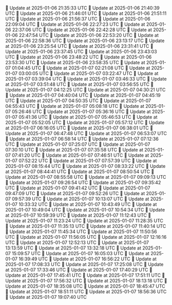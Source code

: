 🔄 Update at 2025-01-06 21:35:33 UTC
🔄 Update at 2025-01-06 21:40:39 UTC
🔄 Update at 2025-01-06 21:46:01 UTC
🔄 Update at 2025-01-06 21:51:11 UTC
🔄 Update at 2025-01-06 21:56:37 UTC
🔄 Update at 2025-01-06 22:09:04 UTC
🔄 Update at 2025-01-06 22:27:23 UTC
🔄 Update at 2025-01-06 22:37:06 UTC
🔄 Update at 2025-01-06 22:42:28 UTC
🔄 Update at 2025-01-06 22:47:54 UTC
🔄 Update at 2025-01-06 22:53:20 UTC
🔄 Update at 2025-01-06 22:58:36 UTC
🔄 Update at 2025-01-06 23:13:17 UTC
🔄 Update at 2025-01-06 23:25:54 UTC
🔄 Update at 2025-01-06 23:31:41 UTC
🔄 Update at 2025-01-06 23:37:45 UTC
🔄 Update at 2025-01-06 23:43:03 UTC
🔄 Update at 2025-01-06 23:48:22 UTC
🔄 Update at 2025-01-06 23:53:30 UTC
🔄 Update at 2025-01-06 23:58:35 UTC
🔄 Update at 2025-01-07 01:04:45 UTC
🔄 Update at 2025-01-07 02:21:08 UTC
🔄 Update at 2025-01-07 03:00:05 UTC
🔄 Update at 2025-01-07 03:22:47 UTC
🔄 Update at 2025-01-07 03:39:04 UTC
🔄 Update at 2025-01-07 03:46:33 UTC
🔄 Update at 2025-01-07 03:51:48 UTC
🔄 Update at 2025-01-07 03:56:55 UTC
🔄 Update at 2025-01-07 04:12:25 UTC
🔄 Update at 2025-01-07 04:30:21 UTC
🔄 Update at 2025-01-07 04:40:04 UTC
🔄 Update at 2025-01-07 04:45:19 UTC
🔄 Update at 2025-01-07 04:50:35 UTC
🔄 Update at 2025-01-07 04:55:43 UTC
🔄 Update at 2025-01-07 05:08:18 UTC
🔄 Update at 2025-01-07 05:26:46 UTC
🔄 Update at 2025-01-07 05:36:16 UTC
🔄 Update at 2025-01-07 05:41:36 UTC
🔄 Update at 2025-01-07 05:46:53 UTC
🔄 Update at 2025-01-07 05:52:05 UTC
🔄 Update at 2025-01-07 05:57:12 UTC
🔄 Update at 2025-01-07 06:16:05 UTC
🔄 Update at 2025-01-07 06:38:01 UTC
🔄 Update at 2025-01-07 06:47:48 UTC
🔄 Update at 2025-01-07 06:53:07 UTC
🔄 Update at 2025-01-07 06:58:14 UTC
🔄 Update at 2025-01-07 07:12:36 UTC
🔄 Update at 2025-01-07 07:25:07 UTC
🔄 Update at 2025-01-07 07:30:10 UTC
🔄 Update at 2025-01-07 07:35:58 UTC
🔄 Update at 2025-01-07 07:41:20 UTC
🔄 Update at 2025-01-07 07:46:51 UTC
🔄 Update at 2025-01-07 07:52:22 UTC
🔄 Update at 2025-01-07 07:57:39 UTC
🔄 Update at 2025-01-07 08:15:44 UTC
🔄 Update at 2025-01-07 08:33:22 UTC
🔄 Update at 2025-01-07 08:44:41 UTC
🔄 Update at 2025-01-07 08:50:54 UTC
🔄 Update at 2025-01-07 08:55:58 UTC
🔄 Update at 2025-01-07 09:09:13 UTC
🔄 Update at 2025-01-07 09:26:54 UTC
🔄 Update at 2025-01-07 09:35:42 UTC
🔄 Update at 2025-01-07 09:41:42 UTC
🔄 Update at 2025-01-07 09:47:09 UTC
🔄 Update at 2025-01-07 09:52:26 UTC
🔄 Update at 2025-01-07 09:57:39 UTC
🔄 Update at 2025-01-07 10:13:07 UTC
🔄 Update at 2025-01-07 10:33:32 UTC
🔄 Update at 2025-01-07 10:43:49 UTC
🔄 Update at 2025-01-07 10:49:04 UTC
🔄 Update at 2025-01-07 10:54:34 UTC
🔄 Update at 2025-01-07 10:59:39 UTC
🔄 Update at 2025-01-07 11:12:43 UTC
🔄 Update at 2025-01-07 11:23:24 UTC
🔄 Update at 2025-01-07 11:28:35 UTC
🔄 Update at 2025-01-07 11:35:13 UTC
🔄 Update at 2025-01-07 11:40:14 UTC
🔄 Update at 2025-01-07 11:45:34 UTC
🔄 Update at 2025-01-07 11:50:56 UTC
🔄 Update at 2025-01-07 11:56:05 UTC
🔄 Update at 2025-01-07 12:16:16 UTC
🔄 Update at 2025-01-07 12:52:13 UTC
🔄 Update at 2025-01-07 13:13:59 UTC
🔄 Update at 2025-01-07 13:32:18 UTC
🔄 Update at 2025-01-07 15:09:57 UTC
🔄 Update at 2025-01-07 16:05:03 UTC
🔄 Update at 2025-01-07 16:39:49 UTC
🔄 Update at 2025-01-07 16:56:22 UTC
🔄 Update at 2025-01-07 17:08:33 UTC
🔄 Update at 2025-01-07 17:25:08 UTC
🔄 Update at 2025-01-07 17:33:46 UTC
🔄 Update at 2025-01-07 17:40:29 UTC
🔄 Update at 2025-01-07 17:45:41 UTC
🔄 Update at 2025-01-07 17:51:11 UTC
🔄 Update at 2025-01-07 17:56:32 UTC
🔄 Update at 2025-01-07 18:13:18 UTC
🔄 Update at 2025-01-07 18:35:08 UTC
🔄 Update at 2025-01-07 18:45:47 UTC
🔄 Update at 2025-01-07 18:51:11 UTC
🔄 Update at 2025-01-07 18:56:36 UTC
🔄 Update at 2025-01-07 19:07:40 UTC

